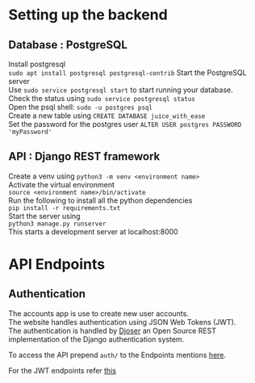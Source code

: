 # Setting up the backend
## Database :  PostgreSQL
Install postgresql<br/>
`sudo apt install postgresql postgresql-contrib`
Start the PostgreSQL server <br/>
Use `sudo service postgresql start` to start running your database.<br/>
Check the status using `sudo service postgresql status`<br/>
Open the psql shell: `sudo -u postgres psql`<br/>
Create a new table using `CREATE DATABASE juice_with_ease`<br/>
Set the password for the postgres user `ALTER USER postgres PASSWORD 'myPassword'`<br/>

## API : Django REST framework
Create a venv using `python3 -m venv <environment name>`<br/>
Activate the virtual environment <br/>
`source <environment name>/bin/activate`<br/>
Run the following to install all the python dependencies <br/>
`pip install -r requirements.txt`<br/>
Start the server using <br/>
`python3 manage.py runserver` <br/>
This starts a development server at localhost:8000<br/>

# API Endpoints

## Authentication
The accounts app is use to create new user accounts.<br/>
The website handles authentication using JSON Web Tokens (JWT).<br/>
The authentication is handled by [Djoser](https://djoser.readthedocs.io/en/latest/introduction.html "Official Documentation") an Open Source REST implementation of the Django authentication system. <br/>

To access the API prepend `auth/` to the Endpoints mentions [here](https://djoser.readthedocs.io/en/latest/base_endpoints.html "Djoser Documentation").<br/>

For the JWT endpoints refer [this](https://djoser.readthedocs.io/en/latest/jwt_endpoints.html "Djoser JWT authentication")